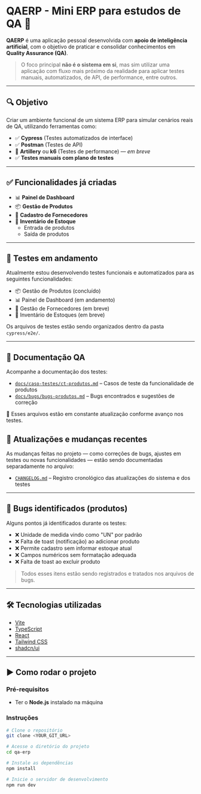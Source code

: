 # QAERP - Mini ERP para estudos de QA 🧪

**QAERP** é uma aplicação pessoal desenvolvida com **apoio de inteligência artificial**, com o objetivo de praticar e consolidar conhecimentos em **Quality Assurance (QA)**.

> O foco principal **não é o sistema em si**, mas sim utilizar uma aplicação com fluxo mais próximo da realidade para aplicar testes manuais, automatizados, de API, de performance, entre outros.

---

## 🔍 Objetivo

Criar um ambiente funcional de um sistema ERP para simular cenários reais de QA, utilizando ferramentas como:

- ✅ **Cypress** (Testes automatizados de interface)
- ✅ **Postman** (Testes de API)
- 🚧 **Artillery** ou **k6** (Testes de performance) — *em breve*
- ✅ **Testes manuais com plano de testes**

---

## ✅ Funcionalidades já criadas

- 📊 **Painel de Dashboard**
- 📦 **Gestão de Produtos**
- 🏢 **Cadastro de Fornecedores**
- 🧾 **Inventário de Estoque**
  - Entrada de produtos
  - Saída de produtos

---

## 🧪 Testes em andamento

Atualmente estou desenvolvendo testes funcionais e automatizados para as seguintes funcionalidades:

- 📦 Gestão de Produtos (concluído)
- 📊 Painel de Dashboard (em andamento)
- 🏢 Gestão de Fornecedores (em breve)
- 🧾 Inventário de Estoques (em breve)

Os arquivos de testes estão sendo organizados dentro da pasta `cypress/e2e/`.

---

## 📂 Documentação QA

Acompanhe a documentação dos testes:

- [`docs/caso-testes/ct-produtos.md`](docs/caso-testes/ct-produtos.md) – Casos de teste da funcionalidade de produtos
- [`docs/bugs/bugs-produtos.md`](docs/bugs/bugs-produtos.md) – Bugs encontrados e sugestões de correção

📌 Esses arquivos estão em constante atualização conforme avanço nos testes.

## 📌 Atualizações e mudanças recentes

As mudanças feitas no projeto — como correções de bugs, ajustes em testes ou novas funcionalidades — estão sendo documentadas separadamente no arquivo:

- [`CHANGELOG.md`](CHANGELOG.md) – Registro cronológico das atualizações do sistema e dos testes

---

## 🐛 Bugs identificados (produtos)

Alguns pontos já identificados durante os testes:

- ❌ Unidade de medida vindo como "UN" por padrão
- ❌ Falta de toast (notificação) ao adicionar produto
- ❌ Permite cadastro sem informar estoque atual
- ❌ Campos numéricos sem formatação adequada
- ❌ Falta de toast ao excluir produto

> Todos esses itens estão sendo registrados e tratados nos arquivos de bugs.

---

## 🛠️ Tecnologias utilizadas

- [Vite](https://vitejs.dev/)
- [TypeScript](https://www.typescriptlang.org/)
- [React](https://react.dev/)
- [Tailwind CSS](https://tailwindcss.com/)
- [shadcn/ui](https://ui.shadcn.com/)

---

## ▶️ Como rodar o projeto

### Pré-requisitos

- Ter o **Node.js** instalado na máquina

### Instruções

```bash
# Clone o repositório
git clone <YOUR_GIT_URL>

# Acesse o diretório do projeto
cd qa-erp

# Instale as dependências
npm install

# Inicie o servidor de desenvolvimento
npm run dev
